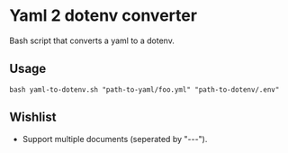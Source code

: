 # Yaml 2 dotenv converter
Bash script that converts a yaml to a dotenv.

## Usage
```
bash yaml-to-dotenv.sh "path-to-yaml/foo.yml" "path-to-dotenv/.env"
```

## Wishlist
* Support multiple documents (seperated by "---").